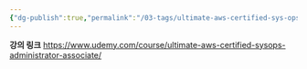 ```yaml
---
{"dg-publish":true,"permalink":"/03-tags/ultimate-aws-certified-sys-ops-administrator-associate-2024/","dgPassFrontmatter":true,"noteIcon":""}
---
```


**강의 링크**
https://www.udemy.com/course/ultimate-aws-certified-sysops-administrator-associate/
